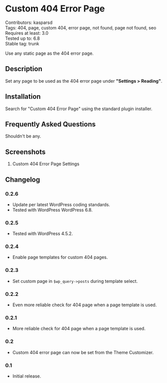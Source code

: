 # Custom 404 Error Page

Contributors: kasparsd   
Tags: 404, page, custom 404, error page, not found, page not found, seo   
Requires at least: 3.0   
Tested up to: 6.8   
Stable tag: trunk

Use any static page as the 404 error page.


## Description

Set any page to be used as the 404 error page under **"Settings > Reading"**.


## Installation

Search for "Custom 404 Error Page" using the standard plugin installer.


## Frequently Asked Questions

Shouldn't be any.


## Screenshots

1. Custom 404 Error Page Settings


## Changelog

### 0.2.6
* Update per latest WordPress coding standards.
* Tested with WordPress WordPress 6.8.

### 0.2.5
* Tested with WordPress 4.5.2.

### 0.2.4
* Enable page templates for custom 404 pages.

### 0.2.3
* Set custom page in `$wp_query->posts` during template select.

### 0.2.2
* Even more reliable check for 404 page when a page template is used.

### 0.2.1
* More reliable check for 404 page when a page template is used.

### 0.2
* Custom 404 error page can now be set from the Theme Customizer.

### 0.1
* Initial release.

